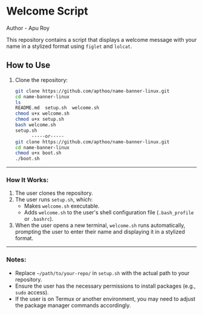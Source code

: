 
# Welcome Script
Author - Apu Roy

This repository contains a script that displays a welcome message with your name in a stylized format using `figlet` and `lolcat`.

## How to Use

1. Clone the repository:
   ```bash
   git clone https://github.com/apthoo/name-banner-linux.git
   cd name-banner-linux
   ls
   README.md  setup.sh  welcome.sh
   chmod u+x welcome.sh
   chmod u+x setup.sh
   bash welcome.sh
   setup.sh
         -----or-----
   git clone https://github.com/apthoo/name-banner-linux.git
   cd name-banner-linux
   chmod u+x boot.sh
   ./boot.sh
   

---

### How It Works:
1. The user clones the repository.
2. The user runs `setup.sh`, which:
   - Makes `welcome.sh` executable.
   - Adds `welcome.sh` to the user's shell configuration file (`.bash_profile` or `.bashrc`).
3. When the user opens a new terminal, `welcome.sh` runs automatically, prompting the user to enter their name and displaying it in a stylized format.

---

### Notes:
- Replace `~/path/to/your-repo/` in `setup.sh` with the actual path to your repository.
- Ensure the user has the necessary permissions to install packages (e.g., `sudo` access).
- If the user is on Termux or another environment, you may need to adjust the package manager commands accordingly.

